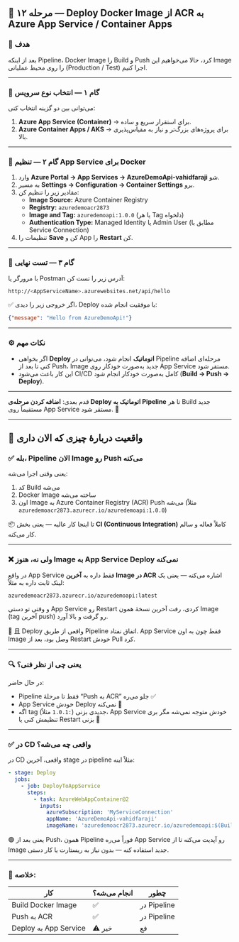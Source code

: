## 🚀 مرحله ۱۲ — Deploy Docker Image از ACR به Azure App Service / Container Apps

### 🎯 هدف
بعد از اینکه Pipeline، Docker Image را Build و Push کرد، حالا می‌خواهیم این Image را روی محیط عملیاتی (Production / Test) اجرا کنیم.

---

### 🔹 گام ۱ — انتخاب نوع سرویس

می‌توانی بین دو گزینه انتخاب کنی:

1. **Azure App Service (Container)**  → برای استقرار سریع و ساده.
2. **Azure Container Apps / AKS**  → برای پروژه‌های بزرگ‌تر و نیاز به مقیاس‌پذیری بالا.

---

### 🔹 گام ۲ — تنظیم App Service برای Docker

1. وارد **Azure Portal → App Services → AzureDemoApi-vahidfaraji** شو.
2. به مسیر **Settings → Configuration → Container Settings** برو.
3. مقادیر زیر را تنظیم کن:
   - **Image Source:** Azure Container Registry
   - **Registry:** `azuredemoacr2873`
   - **Image and Tag:** `azuredemoapi:1.0.0` (یا هر Tag دلخواه)
   - **Authentication Type:** Managed Identity یا Admin User (مطابق با Service Connection)
4. تنظیمات را **Save** کن و App را **Restart** کن.

---

### 🔹 گام ۳ — تست نهایی

با مرورگر یا Postman آدرس زیر را تست کن:

```bash
http://<AppServiceName>.azurewebsites.net/api/hello
```

✅ اگر خروجی زیر را دیدی، Deploy با موفقیت انجام شده:

```json
{"message": "Hello from AzureDemoApi!"}
```

---

### ⚙️ نکات مهم

- اگر بخواهی **Deploy اتوماتیک** انجام شود، می‌توانی در Pipeline مرحله‌ای اضافه کنی تا بعد از Push، Image جدید به‌صورت خودکار روی App Service مستقر شود.
- این کار باعث می‌شود CI/CD کامل به‌صورت خودکار انجام شود (**Build → Push → Deploy**).

---

قدم بعدی: **اضافه کردن مرحله‌ی Deploy اتوماتیک به Pipeline** تا هر Build جدید مستقیماً روی App Service مستقر شود. 🚀

---


## 🧩 واقعیت دربارهٔ چیزی که الان داری

### ✅ بله، Pipeline الان **Image رو Push می‌کنه**

یعنی وقتی اجرا می‌شه:

1. کد Build می‌شه
2. Docker Image ساخته می‌شه
3. اون Image به Azure Container Registry (ACR) Push می‌شه
   (مثلاً `azuredemoacr2873.azurecr.io/azuredemoapi:1.0.0`)

📦 تا اینجا کار عالیه — یعنی بخش **CI (Continuous Integration)** کاملاً فعاله و سالم کار می‌کنه.

---

### ❌ ولی نه، هنوز **Image به App Service Deploy نمی‌کنه**

در واقع App Service فقط داره به **آخرین Image در ACR** اشاره می‌کنه — یعنی یک لینک ثابت داره به مثلاً:

```
azuredemoacr2873.azurecr.io/azuredemoapi:latest
```

و وقتی تو دستی App Service رو Restart کردی،
رفت آخرین نسخهٔ همون Image (tag آخرین push) رو گرفت و بالا آورد.

📌 且 Deploy واقعی از طریق Pipeline اتفاق نفتاد.
App Service فقط چون به اون Image وصل بود، بعد از Restart خودش Pull کرد.

---

### 🔍 یعنی چی از نظر فنی؟

در حال حاضر:

* Pipeline فقط تا مرحلهٔ “Push به ACR” جلو می‌ره ✅
* App Service خودش Deploy نمی‌کنه 🚫
* اگه tag جدیدی بزنی (`:1.0.1` مثلاً)، App Service خودش متوجه نمی‌شه مگر بری تنظیمش کنی یا Restart بزنی 🔁

---

### ✅ در CD واقعی چه می‌شه؟

در CD واقعی، آخرین stage در pipeline مثلاً اینه:

```yaml
- stage: Deploy
  jobs:
    - job: DeployToAppService
      steps:
        - task: AzureWebAppContainer@2
          inputs:
            azureSubscription: 'MyServiceConnection'
            appName: 'AzureDemoApi-vahidfaraji'
            imageName: 'azuredemoacr2873.azurecr.io/azuredemoapi:$(Build.BuildId)'
```

🟢 یعنی بعد از Push، همون Pipeline فوراً می‌ره App Service رو آپدیت می‌کنه تا از Image جدید استفاده کنه — بدون نیاز به ریستارت یا کار دستی.

---

### 🧩 خلاصه:

| کار                   | انجام می‌شه؟ | چطور        |
| --------------------- | ------------ | ----------- |
| Build Docker Image    | ✅            | در Pipeline |
| Push به ACR           | ✅            | در Pipeline |
| Deploy به App Service | ⚠️ خیر       | فع          |


